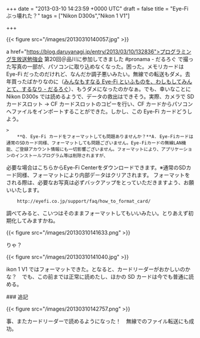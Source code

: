 
+++
date = "2013-03-10 14:23:59 +0000 UTC"
draft = false
title = "Eye-Fi ぶっ壊れた？"
tags = ["Nikon D300s","Nikon 1 V1"]

+++


{{< figure src="/images/20130310140057.jpg"  >}}

a href="https://blog.daruyanagi.jp/entry/2013/03/10/132836">プログラミング生放送勉強会 第20回＠品川に参加してきました #pronama - だるろぐ</a> で撮った写真の一部が、パソコンに取り込めなくなった。困った。メモリカードは Eye-Fi だったのだけれど、なんだか調子悪いみたい。無線での転送もダメ。去年買ったばかりなのに（<a href="https://blog.daruyanagi.jp/entry/2012/10/12/031840">みんなもすなる Eye-Fi といふものを、わしもしてみんとて、するなり - だるろぐ</a>）、もうダメになったのかなぁ。でも、幸いなことに Nikon D300s では読めるようで、データの救出はできそう。実際、カメラで SD カードスロット → CF カードスロットのコピーを行い、CF カードからパソコンへファイルをインポートすることができた。しかし、この Eye-Fi カードどうしよう。

    >
        **Q. Eye-Fi カードをフォーマットしても問題ありませんか？**A. Eye-Fiカードは通常のSDカード同様、フォーマットしても問題ございません。Eye-Fiカードの無線LAN機能、ご登録アカウント情報にも一切影響ございません。フォーマットにより、アプリケーションのインストールプログラム等は削除されますが、
必要な場合はこちらからEye-Fi Centerをダウンロードできます。※通常のSDカード同様、フォーマットにより内部データはクリアされます。
フォーマットをされる際は、必要なお写真は必ずバックアップをとっていただきますよう、お願いいたします。

        http://eyefi.co.jp/support/faq/how_to_format_card/
    
調べてみると、こいつはそのままフォーマットしてもいいみたい。とりあえず初期化してみますかね。

{{< figure src="/images/20130310141633.png"  >}}

りゃ？

{{< figure src="/images/20130310141040.jpg"  >}}

ikon 1 V1 ではフォーマットできた。となると、カードリーダーがおかしいのかな？　でも、この前までは正常に読めたし、ほかの SD カードは今でも普通に読める。

<div class="section">
    ### 追記
    

{{< figure src="/images/20130310142757.png"  >}}

事、またカードリーダーで読めるようになった！　無線でのファイル転送にも成功。

</div>

